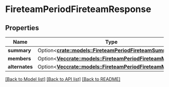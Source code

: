 # FireteamPeriodFireteamResponse

## Properties

Name | Type | Description | Notes
------------ | ------------- | ------------- | -------------
**summary** | Option<[**crate::models::FireteamPeriodFireteamSummary**](Fireteam.FireteamSummary.md)> |  | [optional]
**members** | Option<[**Vec<crate::models::FireteamPeriodFireteamMember>**](Fireteam.FireteamMember.md)> |  | [optional]
**alternates** | Option<[**Vec<crate::models::FireteamPeriodFireteamMember>**](Fireteam.FireteamMember.md)> |  | [optional]

[[Back to Model list]](../README.md#documentation-for-models) [[Back to API list]](../README.md#documentation-for-api-endpoints) [[Back to README]](../README.md)


